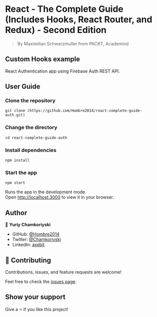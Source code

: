 # React - The Complete Guide (Includes Hooks, React Router, and Redux) - Second Edition

> By Maximilian Schwarzmuller from PACKT, Academind

## Custom Hooks example

React Authentication app using Firebase Auth REST API.

## User Guide

### Clone the repository

`git clone (https://github.com/Hombre2014/react-complete-guide-auth.git)`

### Change the directory

`cd react-complete-guide-auth`

### Install dependencies

`npm install`

### Start the app

`npm start`

Runs the app in the development mode.\
Open [http://localhost:3000](http://localhost:3000) to view it in your browser.

## Author

👤 **Yuriy Chamkoriyski**

- GitHub: [@Hombre2014](https://github.com/Hombre2014)
- Twitter: [@Chamkoriyski](https://twitter.com/Chamkoriyski)
- LinkedIn: [axebit](https://linkedin.com/in/axebit)

## 🤝 Contributing

Contributions, issues, and feature requests are welcome!

Feel free to check the [issues page](https://github.com/Hombre/react-complete-guide-auth/issues).

## Show your support

Give a ⭐️ if you like this project!

